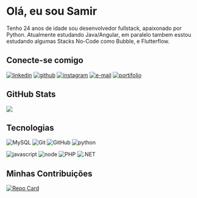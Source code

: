 # Olá, eu sou Samir

Tenho 24 anos de idade sou desenvolvedor fullstack, apaixonado por Python.
Atualmente estudando Java/Angular, em paralelo tambem esstou estudando algumas Stacks No-Code como Bubble, e Flutterflow.

## Conecte-se comigo
[![linkedin](https://img.shields.io/badge/-LinkedIn-%230077B5?style=for-the-badge&logo=linkedin&logoColor=white)](https://www.linkedin.com/in/samir-zanata-jr-a7a3261b5/)
[![github](https://img.shields.io/badge/-Github-000?style=for-the-badge&logo=github&logoColor=white)](https://github.com/SamirZanata)
[![instagram](https://img.shields.io/badge/-Instagram-E4405F?style=for-the-badge&logo=instagram&logoColor=white)](https://www.instagram.com/zanata_ju/)
[![e-mail](	https://img.shields.io/badge/iCloud-3693F3?style=for-the-badge&logo=iCloud&logoColor=white)](mailto:samirzanata@icloud.com)
[![portifolio](https://img.shields.io/badge/Portifolio-%23000000.svg?style=for-the-badge&logo=vercel&logoColor=white)](https://samirzanata.vercel.app)



## GitHub Stats
![](https://github-readme-stats.vercel.app/api?username=SamirZanata&show_icons=true&theme=vue&include_all_comits=true&count_private-true&hide_title=true&hide=stars)

## Tecnologias
![MySQL](https://img.shields.io/badge/mysql-%2300f.svg?style=for-the-badge&logo=mysql&logoColor=white)
![Git](https://img.shields.io/badge/git-%23F05033.svg?style=for-the-badge&logo=git&logoColor=white)
![GitHub](https://img.shields.io/badge/github-%23121011.svg?style=for-the-badge&logo=github&logoColor=white)
![python](https://img.shields.io/badge/Python-FFD43B?style=for-the-badge&logo=python&logoColor=blue)

![javascript](https://img.shields.io/badge/JavaScript-323330?style=for-the-badge&logo=javascript&logoColor=F7DF1E)
![node](https://img.shields.io/badge/Node%20js-339933?style=for-the-badge&logo=nodedotjs&logoColor=white)
![PHP](https://img.shields.io/badge/PHP-777BB4?logo=php&logoColor=white&style=for-the-badge)
![.NET](https://img.shields.io/badge/.NET-5C2D91?logo=.net&logoColor=white&style=for-the-badge)



## Minhas Contribuições

[![Repo Card](https://github-readme-stats.vercel.app/api/pin/?username=samirzanata&repo=dio-lab-open-source&theme=vue)](https://github.com/SEUUSERNAME/SEUREPOSITORIO)


